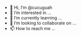 - 👋 Hi, I’m @cucuguah
- 👀 I’m interested in ...
- 🌱 I’m currently learning ...
- 💞️ I’m looking to collaborate on ...
- 📫 How to reach me ...

<!---
cucuguah/cucuguah is a ✨ special ✨ repository because its `README.md` (this file) appears on your GitHub profile.
You can click the Preview link to take a look at your changes.
--->
